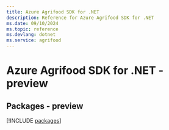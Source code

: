 ```yaml
---
title: Azure Agrifood SDK for .NET
description: Reference for Azure Agrifood SDK for .NET
ms.date: 09/10/2024
ms.topic: reference
ms.devlang: dotnet
ms.service: agrifood
---
```

# Azure Agrifood SDK for .NET - preview
## Packages - preview
[!INCLUDE [packages](agrifood-index.md)]